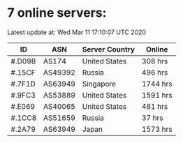 # 7 online servers:

Latest update at: Wed Mar 11 17:10:07 UTC 2020

| ID | ASN | Server Country | Online |
| -- | --- | -------------- | ------ |
| #.D09B | AS174 | United States | 308 hrs |
| #.15CF | AS49392 | Russia | 496 hrs |
| #.7F1D | AS63949 | Singapore | 1744 hrs |
| #.9FC3 | AS53889 | United States | 1591 hrs |
| #.E069 | AS40065 | United States | 481 hrs |
| #.1CC8 | AS51659 | Russia | 37 hrs |
| #.2A79 | AS63949 | Japan | 1573 hrs |

